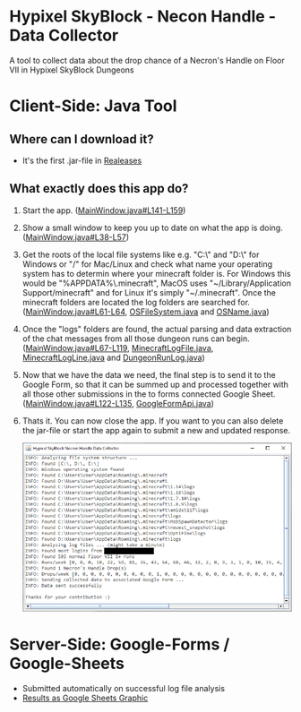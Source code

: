 # Hypixel SkyBlock - Necon Handle - Data Collector
A tool to collect data about the drop chance of a Necron's Handle on Floor VII in Hypixel SkyBlock Dungeons

# Client-Side: Java Tool
## Where can I download it?
- It's the first .jar-file in [Realeases](https://github.com/doej1367/HypixelSkyBlockNeconHandleDataCollector/releases)
## What exactly does this app do?
1. Start the app. ([MainWindow.java#L141-L159](https://github.com/doej1367/HypixelSkyBlockNeconHandleDataCollector/blob/47d975d4aec78f601807b9c33d9d5761edbf34e5/src/main/MainWindow.java#L141-L159))
2. Show a small window to keep you up to date on what the app is doing. ([MainWindow.java#L38-L57](https://github.com/doej1367/HypixelSkyBlockNeconHandleDataCollector/blob/47d975d4aec78f601807b9c33d9d5761edbf34e5/src/main/MainWindow.java#L38-L57))
3. Get the roots of the local file systems like e.g. "C:\\" and "D:\\" for Windows or "/" for Mac/Linux and check what name your operating system has to determin where your minecraft folder is. For Windows this would be "%APPDATA%\\.minecraft", MacOS uses "\~/Library/Application Support/minecraft" and for Linux it's simply "\~/.minecraft". Once the minecraft folders are located the log folders are searched for. ([MainWindow.java#L61-L64](https://github.com/doej1367/HypixelSkyBlockNeconHandleDataCollector/blob/47d975d4aec78f601807b9c33d9d5761edbf34e5/src/main/MainWindow.java#L61-L64), [OSFileSystem.java](https://github.com/doej1367/HypixelSkyBlockNeconHandleDataCollector/blob/47d975d4aec78f601807b9c33d9d5761edbf34e5/src/util/OSFileSystem.java) and [OSName.java](https://github.com/doej1367/HypixelSkyBlockNeconHandleDataCollector/blob/47d975d4aec78f601807b9c33d9d5761edbf34e5/src/util/OSName.java))
4. Once the "logs" folders are found, the actual parsing and data extraction of the chat messages from all those dungeon runs can begin. ([MainWindow.java#L67-L119](https://github.com/doej1367/HypixelSkyBlockNeconHandleDataCollector/blob/47d975d4aec78f601807b9c33d9d5761edbf34e5/src/main/MainWindow.java#L67-L119), [MinecraftLogFile.java](https://github.com/doej1367/HypixelSkyBlockNeconHandleDataCollector/blob/47d975d4aec78f601807b9c33d9d5761edbf34e5/src/util/MinecraftLogFile.java), [MinecraftLogLine.java](https://github.com/doej1367/HypixelSkyBlockNeconHandleDataCollector/blob/47d975d4aec78f601807b9c33d9d5761edbf34e5/src/util/MinecraftLogLine.java) and [DungeonRunLog.java](https://github.com/doej1367/HypixelSkyBlockNeconHandleDataCollector/blob/47d975d4aec78f601807b9c33d9d5761edbf34e5/src/util/DungeonRunLog.java))
5. Now that we have the data we need, the final step is to send it to the Google Form, so that it can be summed up and processed together with all those other submissions in the to forms connected Google Sheet. ([MainWindow.java#L122-L135](https://github.com/doej1367/HypixelSkyBlockNeconHandleDataCollector/blob/47d975d4aec78f601807b9c33d9d5761edbf34e5/src/main/MainWindow.java#L122-L135), [GoogleFormApi.java](https://github.com/doej1367/HypixelSkyBlockNeconHandleDataCollector/blob/47d975d4aec78f601807b9c33d9d5761edbf34e5/src/util/GoogleFormApi.java))
6. Thats it. You can now close the app. If you want to you can also delete the jar-file or start the app again to submit a new and updated response.


    ![icon](screenshots/screenshot01.png)

  

# Server-Side: Google-Forms / Google-Sheets
- Submitted automatically on successful log file analysis
- [Results as Google Sheets Graphic](https://docs.google.com/spreadsheets/d/e/2PACX-1vReIuER28dXhxg4nQA-9RasMRvrXXb14EZdMTEmccgl-ACaybZ1nYHQVauiW9S08nWOOawyQ48P4HU0/pubhtml)
